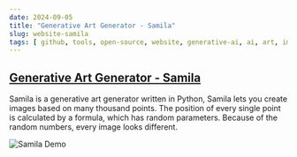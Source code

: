 ```yaml
---
date: 2024-09-05
title: "Generative Art Generator - Samila"
slug: website-samila
tags: [ github, tools, open-source, website, generative-ai, ai, art, images, fun ]
---
```




## [Generative Art Generator - Samila][1]

Samila is a generative art generator written in Python, Samila lets you create images based on many thousand points. The position of every single point is calculated by a formula, which has random parameters. Because of the random numbers, every image looks different.

![Samila Demo][2]

  [1]: https://github.com/sepandhaghighi/samila
  [2]: https://github.com/sepandhaghighi/samila/raw/master/otherfiles/logo.png
